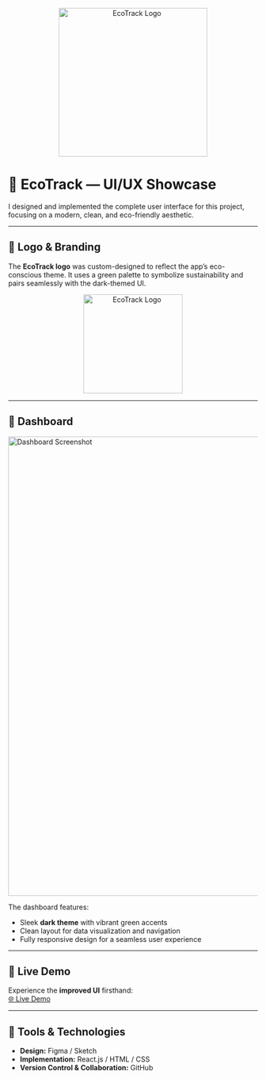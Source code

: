 <p align="center">
  <img src="https://github.com/user-attachments/assets/99716db2-36f1-4e91-a7c6-adf0b1fc824e" alt="EcoTrack Logo" width="300">
</p>

# 🌿 EcoTrack — UI/UX Showcase

I designed and implemented the complete user interface for this project, focusing on a modern, clean, and eco-friendly aesthetic.

---

## 🔹 Logo & Branding
The **EcoTrack logo** was custom-designed to reflect the app’s eco-conscious theme. It uses a green palette to symbolize sustainability and pairs seamlessly with the dark-themed UI.

<p align="center">
  <img src="https://github.com/user-attachments/assets/99716db2-36f1-4e91-a7c6-adf0b1fc824e" alt="EcoTrack Logo" width="200">
</p>

---

## 🔹 Dashboard
<img width="1917" height="927" alt="Dashboard Screenshot" src="https://github.com/user-attachments/assets/b1d13d5a-e72a-4bdf-880d-1e596b2fba70" />

The dashboard features:
- Sleek **dark theme** with vibrant green accents
- Clean layout for data visualization and navigation
- Fully responsive design for a seamless user experience

---

## 🔹 Live Demo
Experience the **improved UI** firsthand:  
[🌐 Live Demo](https://your-username.github.io/repo-name/)

---

## 🔹 Tools & Technologies
- **Design:** Figma / Sketch  
- **Implementation:** React.js / HTML / CSS  
- **Version Control & Collaboration:** GitHub
